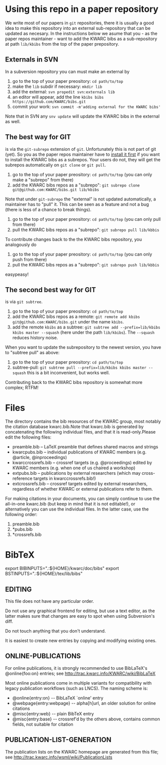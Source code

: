 # Using this repo in a paper repository

We write most of our papers in ```git``` repositories, there it is usually a good idea to
make this repository into an external sub-repository that can be updated as necesary. In
the instructions below we asume that you - as the paper repos maintainer - want to add the
KWARC bibs as a sub-repository at path ```lib/kbibs``` from the top of the paper
prepository.

## Externals in SVN
In a subversion repository you can must make an external by

1. go to the top of your paper preository: ```cd path/to/top```
2. make the ```lib``` subdir if necessary: ```mkdir lib```
3. add the external: ```svn propedit svn:externals lib```
4. an editor will appear, add the line ```kbibs bibs https://github.com/KWARC/bibs.git```
5. commit your work: ```svn commit -m'adding external for the KWARC bibs'```

Note that in SVN any ```snv update``` will update the KWARC bibs in the external as well. 

## The best way for GIT
is via the ```git-subrepo``` extension of ```git```. Unfortunately this is not part of git
(yet). So you as the paper repos maintainer have to
[install it first](https://github.com/git-commands/git-subrepo#readme) if you want to
install the KWARC bibs as a subrepos. Your users do not, they will get the subrepos
automatically on ```git clone``` or ```git pull```. 

1. go to the top of your paper preository: ```cd path/to/top``` (you can only make a
  "subrepo" from there) 
2. add the KWARC bibs repos as a "subrepo": ```git subrepo clone git@github.com:KWARC/bibs.git lib/kbibs```

Note that under ```git-subrepo``` the "external" is not updated automatically, a
maintainer has to "pull" it. This can be seen as a feature and not a bug (there is less of
a chance to break things).

1. go to the top of your paper preository: ```cd path/to/top``` (you can only pull from there)
2. pull the KWARC bibs repos as a "subrepo": ```git subrepo pull lib/kbbis```

To contribute changes back to the the KWARC bibs repository, you analogously do 

1. go to the top of your paper preository: ```cd path/to/top``` (you can only push from there)
2. pull the KWARC bibs repos as a "subrepo": ```git subrepo push lib/kbbis```

easypeasy!

## The second best way for GIT
is via ```git subtree```. 

1. go to the top of your paper preository: ```cd path/to/top```
2. add the KWARC bibs repos as a remote: ```git remote add kbibs
    git@github.com:KWARC/bibs.git``` under the name ```kbibs```.
3. add the remote ```kbibs```  as a subtree: ```git subtree add --prefix=lib/kbibs kbibs master --squash```
  (here under the path ```lib/kbibs```). The ```--squash``` reduces history noise. 

When you want to update the subrepository to the newest version, you have to "subtree
pull" as above: 

1. go to the top of your paper preository: ```cd path/to/top```
2. subtree-pull: ```git subtree pull --prefix=lib/kbibs kbibs master --squash```
  this is a bit inconvenient, but works well.

Contributing back to the KWARC bibs repository is somewhat more complex; RTFM!

# Files

The directory contains the bib resources of the KWARC group, most notably the
citation database kwarc.bib.Note that kwarc.bib is generated by concatenating
the following individual files, and that it is read-only.Please edit the
following files: 

* preamble.bib – LaTeX preamble that defines shared macros and strings
* kwarcpubs.bib – individual publications of KWARC members (e.g. @article,
@inproceedings)
* kwarccrossrefs.bib – crossref targets (e.g. @proceedings) edited by KWARC
members (e.g. when one of us chaired a workshop)
* extpubs.bib – publications by external researchers (which may cross-reference
targets in kwarccrossrefs.bib!)
* extcrossrefs.bib – crossref targets edited by external researchers,
 regardless of whether KWARC or external publications refer to them.

For making citations in your documents, you can simply continue to use the
all-in-one kwarc.bib (but keep in mind that it is not editable!), or
alternatively you can use the individual files. In the latter case, use the
following order:

1. preamble.bib
2. *pubs.bib
3. *crossrefs.bib

# BibTeX
export BIBINPUTS=".:${HOME}/kwarc/doc/bibs"
export BSTINPUTS=".:${HOME}/tex/lib/bibs"

## EDITING
This file does not have any particular order.
 
Do not use any graphical frontend for editing, but use a text 
editor, as the latter makes sure that changes are easy to spot
when using Subversion's diff.
 
Do not touch anything that you don't understand.
 
It is easiest to create new entries by copying and modifying 
existing ones. 

## ONLINE-PUBLICATIONS
For online publications, it is strongly recommended to use
BibLaTeX's @online{foo:on} entries; see 
http://trac.kwarc.info/KWARC/wiki/BibLaTeX 
 
Most online publications come in multiple variants for 
compatibility with legacy publication workflows (such as LNCS). 
The naming scheme is: 
 
* @online{entry:on} -- BibLaTeX `online' entry 
* @webpage{entry:webpage} -- alpha[h]url, an older solution for 
 online citations
* @misc{entry:web} -- plain BibTeX entry 
* @misc{entry:base} -- crossref'd by the others above, contains 
 common fields, not suitable for citation

## PUBLICATION-LIST-GENERATION
The publication lists on the KWARC homepage are generated from
this file; see 
http://trac.kwarc.info/wsml/wiki/PublicationLists 

